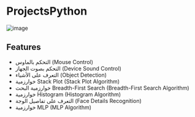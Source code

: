 # ProjectsPython
![image](https://github.com/SayyafHameed/ProjectsPython/assets/156209686/7145c9ec-7e14-4029-b327-7e911f312806)

## Features
- التحكم بالماوس (Mouse Control)
- التحكم بصوت الجهاز (Device Sound Control)
- التعرف على الأشياء (Object Detection)
- خوارزمية Stack Plot (Stack Plot Algorithm)
- خوارزمية البحث Breadth-First Search (Breadth-First Search Algorithm)
- خوارزمية Histogram (Histogram Algorithm)
- التعرف على تفاصيل الوجة (Face Details Recognition)
- خوارزمية MLP (MLP Algorithm)
